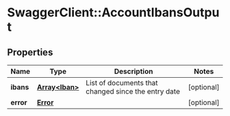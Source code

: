 # SwaggerClient::AccountIbansOutput

## Properties
Name | Type | Description | Notes
------------ | ------------- | ------------- | -------------
**ibans** | [**Array&lt;Iban&gt;**](Iban.md) | List of documents that changed since the entry date | [optional] 
**error** | [**Error**](Error.md) |  | [optional] 


